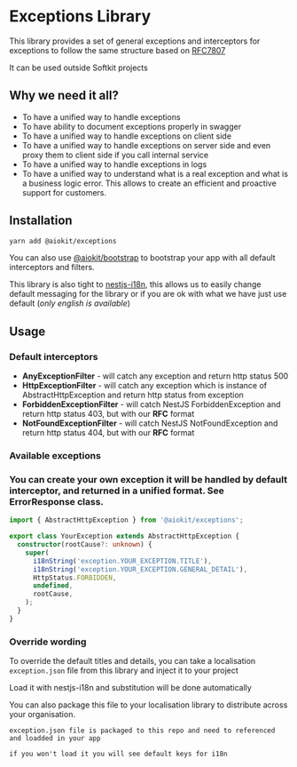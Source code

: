 # Exceptions Library

This library provides a set of general exceptions and interceptors for exceptions to follow the same structure based on [RFC7807](https://www.rfc-editor.org/rfc/rfc7807#section-3.1)

It can be used outside Softkit projects

## Why we need it all?

- To have a unified way to handle exceptions
- To have ability to document exceptions properly in swagger
- To have a unified way to handle exceptions on client side
- To have a unified way to handle exceptions on server side and even proxy them to client side if you call internal service
- To have a unified way to handle exceptions in logs
- To have a unified way to understand what is a real exception and what is a business logic error. This allows to create an efficient and proactive support for customers.

## Installation

```bash
yarn add @aiokit/exceptions
```

You can also use [@aiokit/bootstrap](https://www.npmjs.com/package/@aiokit/bootstrap) to bootstrap your app with all default interceptors and filters.

This library is also tight to [nestjs-i18n](https://www.npmjs.com/package/nestjs-i18n), this allows us to easily change default messaging for the library or if you are ok with what we have just use default (*only english is available*)


## Usage


### Default interceptors

- **AnyExceptionFilter** - will catch any exception and return http status 500
- **HttpExceptionFilter** - will catch any exception which is instance of AbstractHttpException and return http status from exception
- **ForbiddenExceptionFilter** - will catch NestJS ForbiddenException and return http status 403, but with our **RFC** format
- **NotFoundExceptionFilter** - will catch NestJS NotFoundException and return http status 404, but with our **RFC** format

### Available exceptions




### You can create your own exception it will be handled by default interceptor, and returned in a unified format. See ErrorResponse class.

```typescript
import { AbstractHttpException } from '@aiokit/exceptions';

export class YourException extends AbstractHttpException {
  constructor(rootCause?: unknown) {
    super(
      i18nString('exception.YOUR_EXCEPTION.TITLE'),
      i18nString('exception.YOUR_EXCEPTION.GENERAL_DETAIL'),
      HttpStatus.FORBIDDEN,
      undefined,
      rootCause,
    );
  }
}
```

### Override wording

To override the default titles and details, you can take a localisation `exception.json` file from this library and inject it to your project

Load it with nestjs-i18n and substitution will be done automatically

You can also package this file to your localisation library to distribute across your organisation.


```
exception.json file is packaged to this repo and need to referenced and loadded in your app

if you won't load it you will see default keys for i18n
```




